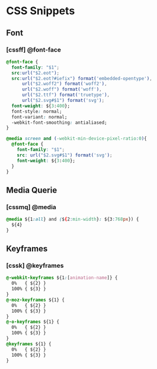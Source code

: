 # CSS Snippets

## Font

### [cssff] @font-face

```css
@font-face {
  font-family: "$1";
  src:url("$2.eot");
  src:url("$2.eot?#iefix") format('embedded-opentype'),
      url("$2.woff2") format('woff2'),
      url("$2.woff") format('woff'),
      url("$2.ttf") format('truetype'),
      url("$2.svg#$1") format('svg');
  font-weight: ${3:400};
  font-style: normal;
  font-variant: normal;
  -webkit-font-smoothing: antialiased;
}

@media screen and (-webkit-min-device-pixel-ratio:0){
  @font-face {
    font-family: "$1";
    src: url("$2.svg#$1") format('svg');
    font-weight: ${3:400};
  }
}
```

## Media Querie

### [cssmq] @media

```css
@media ${1:all} and (${2:min-width}: ${3:768px}) {
  ${4}
}
```

## Keyframes

### [cssk] @keyframes

```css
@-webkit-keyframes ${1:[animation-name]} {
  0%   { ${2} }
  100% { ${3} }
}
@-moz-keyframes ${1} {
  0%   { ${2} }
  100% { ${3} }
}
@-o-keyframes ${1} {
  0%   { ${2} }
  100% { ${3} }
}
@keyframes ${1} {
  0%   { ${2} }
  100% { ${3} }
}
```
